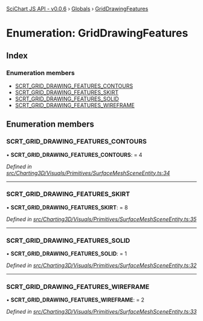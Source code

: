 [SciChart JS API - v0.0.6](../README.md) › [Globals](../globals.md) › [GridDrawingFeatures](griddrawingfeatures.md)

# Enumeration: GridDrawingFeatures

## Index

### Enumeration members

* [SCRT_GRID_DRAWING_FEATURES_CONTOURS](griddrawingfeatures.md#scrt_grid_drawing_features_contours)
* [SCRT_GRID_DRAWING_FEATURES_SKIRT](griddrawingfeatures.md#scrt_grid_drawing_features_skirt)
* [SCRT_GRID_DRAWING_FEATURES_SOLID](griddrawingfeatures.md#scrt_grid_drawing_features_solid)
* [SCRT_GRID_DRAWING_FEATURES_WIREFRAME](griddrawingfeatures.md#scrt_grid_drawing_features_wireframe)

## Enumeration members

###  SCRT_GRID_DRAWING_FEATURES_CONTOURS

• **SCRT_GRID_DRAWING_FEATURES_CONTOURS**: = 4

*Defined in [src/Charting3D/Visuals/Primitives/SurfaceMeshSceneEntity.ts:34](https://github.com/ABTSoftware/SciChart.Dev/blob/34ff3115c2/Web/src/SciChart/src/Charting3D/Visuals/Primitives/SurfaceMeshSceneEntity.ts#L34)*

___

###  SCRT_GRID_DRAWING_FEATURES_SKIRT

• **SCRT_GRID_DRAWING_FEATURES_SKIRT**: = 8

*Defined in [src/Charting3D/Visuals/Primitives/SurfaceMeshSceneEntity.ts:35](https://github.com/ABTSoftware/SciChart.Dev/blob/34ff3115c2/Web/src/SciChart/src/Charting3D/Visuals/Primitives/SurfaceMeshSceneEntity.ts#L35)*

___

###  SCRT_GRID_DRAWING_FEATURES_SOLID

• **SCRT_GRID_DRAWING_FEATURES_SOLID**: = 1

*Defined in [src/Charting3D/Visuals/Primitives/SurfaceMeshSceneEntity.ts:32](https://github.com/ABTSoftware/SciChart.Dev/blob/34ff3115c2/Web/src/SciChart/src/Charting3D/Visuals/Primitives/SurfaceMeshSceneEntity.ts#L32)*

___

###  SCRT_GRID_DRAWING_FEATURES_WIREFRAME

• **SCRT_GRID_DRAWING_FEATURES_WIREFRAME**: = 2

*Defined in [src/Charting3D/Visuals/Primitives/SurfaceMeshSceneEntity.ts:33](https://github.com/ABTSoftware/SciChart.Dev/blob/34ff3115c2/Web/src/SciChart/src/Charting3D/Visuals/Primitives/SurfaceMeshSceneEntity.ts#L33)*
